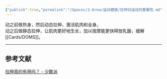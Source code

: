 ```yaml
---
{"publish":true,"permalink":"/Spaces/2-Area/运动健康/拉伸对运动的重要性.md","title":"拉伸对运动的重要性","created":"2022-10-05","modified":"2023-03-14","published":"2025-07-29T23:04:11.889+08:00","cssclasses":""}
---
```



动之前做热身，然后动态拉伸，激活肌肉和全身。  
动之后做静态拉伸，让肌肉更好地生长，加以按摩能更快释放乳酸，缓解[[Cards/DOMS]]。

---

## 参考文献

[拉伸真的有用吗？ - 少数派](https://sspai.com/post/74069)